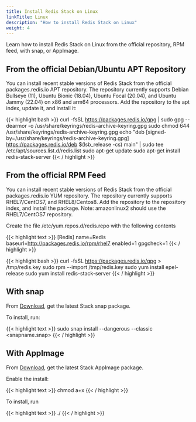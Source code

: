 ```yaml
---
title: Install Redis Stack on Linux
linkTitle: Linux
description: "How to install Redis Stack on Linux"
weight: 4
---
```


Learn how to install Redis Stack on Linux from the official repository, RPM feed, with snap, or AppImage.

## From the official Debian/Ubuntu APT Repository
You can install recent stable versions of Redis Stack from the official packages.redis.io APT repository. The repository currently supports Debian Bullseye (11), Ubuntu Bionic (18.04), Ubuntu Focal (20.04), and Ubuntu Jammy (22.04) on x86 and arm64 processors. Add the repository to the apt index, update it, and install it:

{{< highlight bash >}}
curl -fsSL https://packages.redis.io/gpg | sudo gpg --dearmor -o /usr/share/keyrings/redis-archive-keyring.gpg
sudo chmod 644 /usr/share/keyrings/redis-archive-keyring.gpg
echo "deb [signed-by=/usr/share/keyrings/redis-archive-keyring.gpg] https://packages.redis.io/deb $(lsb_release -cs) main" | sudo tee /etc/apt/sources.list.d/redis.list
sudo apt-get update
sudo apt-get install redis-stack-server
{{< / highlight >}}

## From the official RPM Feed

You can install recent stable versions of Redis Stack from the official packages.redis.io YUM repository. The repository currently supports RHEL7/CentOS7, and RHEL8/Centos8. Add the repository to the repository index, and install the package. Note: amazonlinux2 should use the RHEL7/CentOS7 repository.

Create the file /etc/yum.repos.d/redis.repo with the following contents

{{< highlight text >}}
[Redis]
name=Redis
baseurl=http://packages.redis.io/rpm/rhel7
enabled=1
gpgcheck=1
{{< / highlight >}}

{{< highlight bash >}}
curl -fsSL https://packages.redis.io/gpg > /tmp/redis.key
sudo rpm --import /tmp/redis.key
sudo yum install epel-release
sudo yum install redis-stack-server
{{< / highlight >}}

## With snap

From [Download](/download/), get the latest Stack snap package.

To install, run:

{{< highlight text >}}
sudo snap install --dangerous --classic <snapname.snap>
{{< / highlight >}}

## With AppImage

From [Download](/download/), get the latest Stack AppImage package.

Enable the install:

{{< highlight text >}}
chmod a+x <AppImagefile>
{{< / highlight >}}

To install, run

{{< highlight text >}}
./<appimagefile>
{{< / highlight >}}
